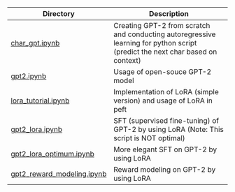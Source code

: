 
|Directory|Description|
|---|---|
|[char_gpt.ipynb](char_gpt.ipynb)| Creating GPT-2 from scratch and conducting autoregressive learning for python script (predict the next char based on context) |
|[gpt2.ipynb](gpt2.ipynb)| Usage of open-souce GPT-2 model |
|[lora_tutorial.ipynb](lora_tutorial.ipynb)| Implementation of LoRA (simple version) and usage of LoRA in peft |
|[gpt2_lora.ipynb](gpt2_lora.ipynb)| SFT (supervised fine-tuning) of GPT-2 by using LoRA (Note: This script is NOT  optimal) |
|[gpt2\_lora_optimum.ipynb](gpt2_lora_optimum.ipynb)| More elegant SFT on GPT-2 by using LoRA |
|[gpt2\_reward_modeling.ipynb](gpt2_reward_modeling.ipynb)| Reward modeling on GPT-2 by using LoRA |
